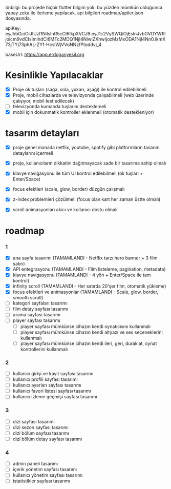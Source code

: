önbilgi: bu projede hiçbir flutter bilgim yok. bu yüzden mümkün olduğunca yapay zeka ile ilerleme yapılacak. api bilgileri roadmap/apiler.json dosyasında.


apiKey: eyJhbGciOiJIUzI1NiIsInR5cCI6IkpXVCJ9.eyJ1c2VySWQiOjEsInJvbGVOYW1lIjoicm9vdCIsImlhdCI6MTc2MDQ1NjI4NiwiZXhwIjozMzMxODA1NjI4Nn0.ikmX73jTYj73phAL-ZYf-HcslWjVVoNNzfPtoddvj_4

baseUrl: https://app.erdoganyesil.org

# Kesinlikle Yapılacaklar
- [x] Proje ok tuşları (sağa, sola, yukarı, aşağı) ile kontrol edilebilmeli
- [x] Proje, mobil cihazlarda ve televizyonda çalışabilmeli (web üzerinde çalışıyor, mobil test edilecek)
- [ ] televizyonda kumanda tuşlarını desteklemeli
- [x] mobil için dokunmatik kontroller eklenmeli (otomatik destekleniyor)

# tasarım detayları
- [x] proje genel manada netflix, youtube, spotify gibi platformların tasarım detaylarını içermeli
- [x] proje, kullanıcıların dikkatini dağıtmayacak sade bir tasarıma sahip olmalı
- [x] klavye navigasyonu ile tüm UI kontrol edilebilmeli (ok tuşları + Enter/Space)
- [x] focus efektleri (scale, glow, border) düzgün çalışmalı
- [x] z-index problemleri çözülmeli (focus olan kart her zaman üstte olmalı)
- [x] scroll animasyonları akıcı ve kullanıcı dostu olmalı


# roadmap
### 1
- [x] ana sayfa tasarımı (TAMAMLANDI - Netflix tarzı hero banner + 3 film satırı)
- [x] API entegrasyonu (TAMAMLANDI - Film listeleme, pagination, metadata)
- [x] klavye navigasyonu (TAMAMLANDI - 4 yön + Enter/Space ile tam kontrol)
- [x] infinity scroll (TAMAMLANDI - Her satırda 20'şer film, otomatik yükleme)
- [x] focus efektleri ve animasyonlar (TAMAMLANDI - Scale, glow, border, smooth scroll)
- [ ] kategori sayfaları tasarımı
- [ ] film detay sayfası tasarımı
- [ ] arama sayfası tasarımı
- [ ] player sayfası tasarımı
    - [ ] player sayfası mümkünse cihazın kendi oynatıcısını kullanmalı
    - [ ] player sayfası mümkünse cihazın kendi altyazı ve ses seçeneklerini kullanmalı
    - [ ] player sayfası mümkünse cihazın kendi ileri, geri, duraklat, oynat kontrollerini kullanmalı
### 2
- [ ] kullanıcı girişi ve kayıt sayfası tasarımı
- [ ] kullanıcı profili sayfası tasarımı
- [ ] kullanıcı ayarları sayfası tasarımı
- [ ] kullanıcı favori listesi sayfası tasarımı
- [ ] kullanıcı izleme geçmişi sayfası tasarımı
### 3
- [ ] dizi sayfası tasarımı
- [ ] dizi sezon sayfası tasarımı
- [ ] dizi bölüm sayfası tasarımı
- [ ] dizi bölüm detay sayfası tasarımı
### 4
- [ ] admin paneli tasarımı
- [ ] içerik yönetim sayfası tasarımı
- [ ] kullanıcı yönetim sayfası tasarımı
- [ ] istatistikler sayfası tasarımı
